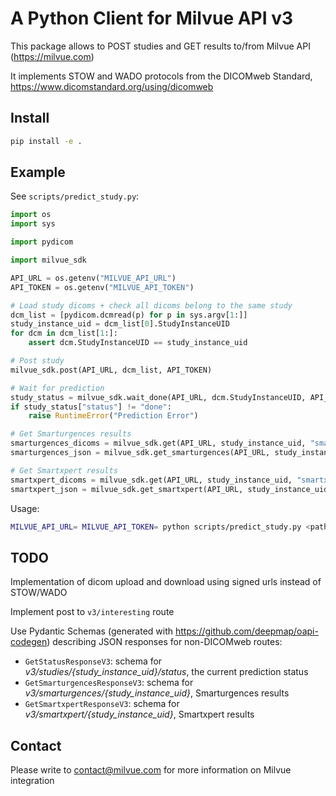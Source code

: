 # A Python Client for Milvue API v3

This package allows to POST studies and GET results to/from Milvue API (https://milvue.com)

It implements STOW and WADO protocols from the DICOMweb Standard, https://www.dicomstandard.org/using/dicomweb

## Install 

```bash
pip install -e .
```

## Example

See `scripts/predict_study.py`:

```python
import os
import sys

import pydicom

import milvue_sdk

API_URL = os.getenv("MILVUE_API_URL")
API_TOKEN = os.getenv("MILVUE_API_TOKEN")

# Load study dicoms + check all dicoms belong to the same study
dcm_list = [pydicom.dcmread(p) for p in sys.argv[1:]]
study_instance_uid = dcm_list[0].StudyInstanceUID
for dcm in dcm_list[1:]:
    assert dcm.StudyInstanceUID == study_instance_uid

# Post study
milvue_sdk.post(API_URL, dcm_list, API_TOKEN)

# Wait for prediction
study_status = milvue_sdk.wait_done(API_URL, dcm.StudyInstanceUID, API_TOKEN)
if study_status["status"] != "done":
    raise RuntimeError("Prediction Error")

# Get Smarturgences results
smarturgences_dicoms = milvue_sdk.get(API_URL, study_instance_uid, "smarturgences", API_TOKEN)
smarturgences_json = milvue_sdk.get_smarturgences(API_URL, study_instance_uid, API_TOKEN)

# Get Smartxpert results
smartxpert_dicoms = milvue_sdk.get(API_URL, study_instance_uid, "smartxpert", API_TOKEN)
smartxpert_json = milvue_sdk.get_smartxpert(API_URL, study_instance_uid, API_TOKEN)
```

Usage:
```bash
MILVUE_API_URL= MILVUE_API_TOKEN= python scripts/predict_study.py <path/to/dcm1> <path/to/dcm2>
```

## TODO

Implementation of dicom upload and download using signed urls instead of STOW/WADO

Implement post to `v3/interesting` route

Use Pydantic Schemas (generated with https://github.com/deepmap/oapi-codegen) describing JSON responses for non-DICOMweb routes:

- `GetStatusResponseV3`: schema for *v3/studies/{study_instance_uid}/status*, the current prediction status
- `GetSmarturgencesResponseV3`: schema for *v3/smarturgences/{study_instance_uid}*, Smarturgences results
- `GetSmartxpertResponseV3`: schema for *v3/smartxpert/{study_instance_uid}*, Smartxpert results


## Contact

Please write to contact@milvue.com for more information on Milvue integration
